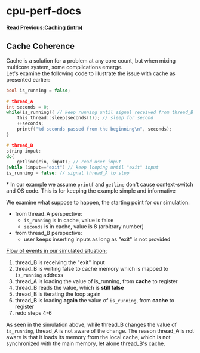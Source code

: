 # cpu-perf-docs
**Read Previous:[Caching (intro)](./cache-intro.md)**
## Cache Coherence
Cache is a solution for a problem at any core count, but when mixing multicore system, some complications emerge.\
Let's examine the following code to illustrate the issue with cache as presented earlier:
``` c++
bool is_running = false;

# thread_A
int seconds = 0;
while(is_running){ // keep running until signal received from thread_B
    this_thread::sleep(seconds(1)); // sleep for second
    ++seconds;
    printf("%d seconds passed from the beginning\n", seconds);
}

# thread_B
string input;
do{
    getline(cin, input); // read user input
}while (input=="exit") // keep looping until "exit" input
is_running = false; // signal thread_A to stop
```
\* In our example we assume `printf` and `getline` don't cause context-switch and OS code. This is for keeping the example simple and informative

We examine what suppose to happen, the starting point for our simulation:
* from thread_A perspective:
  * `is_running` is in cache, value is false
  * `seconds` is in cache, value is 8 (arbitrary number)
* from thread_B perspective:
  * user keeps inserting inputs as long as "exit" is not provided

<ins>Flow of events in our simulated situation:</ind>
1. thread_B is receiving the "exit" input
2. thread_B is writing false to cache memory which is mapped to `is_running` address
3. thread_A is loading the value of is_running, from **cache** to register
4. thread_B reads the value, which is **still false** 
5. thread_B is iterating the loop again
6. thread_B is loading **again** the value of `is_running`, from **cache** to register
7. redo steps 4-6

As seen in the simulation above, while thread_B changes the value of `is_running`, thread_A is not aware of the change. The reason thread_A is not aware is that it loads its memory from the local cache, which is not synchronized with the main memory, let alone thread_B's cache.
